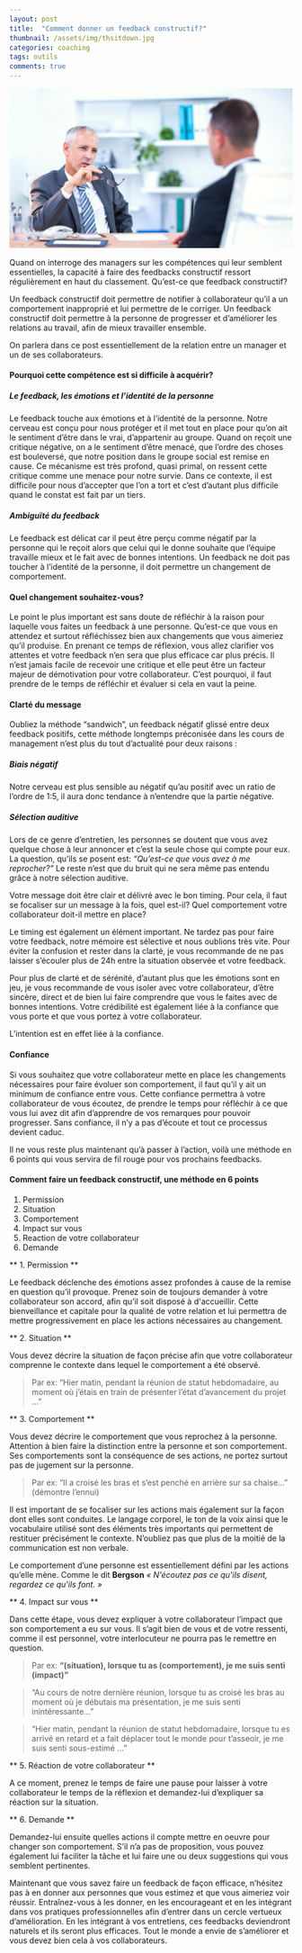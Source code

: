 ```yaml
---
layout: post
title:  "Comment donner un feedback constructif?"
thumbnail: /assets/img/thsitdown.jpg
categories: coaching
tags: outils
comments: true
---
```

![Convsersation](/assets/img/cconversation.jpg)

Quand on interroge des managers sur les compétences qui leur semblent essentielles, la capacité à faire des feedbacks constructif ressort régulièrement en haut du classement. Qu’est-ce que feedback constructif?

Un feedback constructif doit permettre de notifier à collaborateur qu’il a un comportement inapproprié et lui permettre de le corriger. Un feedback constructif doit permettre à la personne de progresser et d’améliorer les relations au travail, afin de mieux travailler ensemble.

On parlera dans ce post essentiellement de la relation entre un manager et un de ses collaborateurs.

#### Pourquoi cette compétence est si difficile à acquérir?

##### Le feedback, les émotions et l’identité de la personne
Le feedback touche aux émotions et à l’identité de la personne.
Notre cerveau est conçu pour nous protéger et il met tout en place pour qu’on ait le sentiment d’être dans le vrai, d’appartenir au groupe. Quand on reçoit une critique négative, on a le sentiment d’être menacé, que l’ordre des choses est bouleversé, que notre position dans le groupe social est remise en cause. Ce mécanisme est très profond, quasi primal, on ressent cette critique comme une menace pour notre survie. Dans ce contexte, il est difficile pour nous d’accepter que l’on a tort et c’est d’autant plus difficile quand le constat est fait par un tiers.

##### Ambiguïté du feedback
Le feedback est délicat car il peut être perçu comme négatif par la personne qui le reçoit alors que celui qui le donne souhaite que l’équipe travaille mieux et le fait avec de bonnes intentions.
Un feedback ne doit pas toucher à l’identité de la personne, il doit permettre un changement de comportement.

#### Quel changement souhaitez-vous?
Le point le plus important est sans doute de réfléchir à la raison pour laquelle vous faites un feedback à une personne. Qu’est-ce que vous en attendez et surtout réfléchissez bien aux changements que vous aimeriez qu’il produise. En prenant ce temps de réflexion, vous allez clarifier vos attentes et votre feedback n’en sera que plus efficace car plus précis. Il n’est jamais facile de recevoir une critique et elle peut être un facteur majeur de démotivation pour votre collaborateur. C’est pourquoi, il faut prendre de le temps de réfléchir et évaluer si cela en vaut la peine.

#### Clarté du message

Oubliez la méthode “sandwich”, un feedback négatif glissé entre deux feedback positifs, cette méthode longtemps préconisée dans les cours de management n’est plus du tout d’actualité pour deux raisons :

##### Biais négatif

Notre cerveau est plus sensible au négatif qu’au positif avec un ratio de l’ordre de 1:5, il aura donc tendance à n’entendre que la partie négative.

#####  Sélection auditive

Lors de ce genre d’entretien, les personnes se doutent que vous avez quelque chose à leur annoncer et c’est la seule chose qui compte pour eux. La question, qu’ils se posent est: *“Qu’est-ce que vous avez à me reprocher?”*
Le reste n’est que du bruit qui ne sera même pas entendu grâce à notre sélection auditive.

Votre message doit être clair et délivré avec le bon timing.
Pour cela, il faut se focaliser sur un message à la fois, quel est-il? Quel comportement votre collaborateur doit-il mettre en place?

Le timing est également un élément important. Ne tardez pas pour faire votre feedback, notre mémoire est sélective et nous oublions très vite. Pour éviter la confusion et rester dans la clarté, je vous recommande de ne pas laisser s’écouler plus de 24h entre la situation observée et votre feedback.

Pour plus de clarté et de sérénité, d’autant plus que les émotions sont en jeu, je vous recommande de vous isoler avec votre collaborateur, d’être sincère, direct et de bien lui faire comprendre que vous le faites avec de bonnes intentions. Votre crédibilité est également liée à la confiance que vous porte et que vous portez à votre collaborateur.

L’intention est en effet liée à la confiance. 

#### Confiance
Si vous souhaitez que votre collaborateur mette en place les changements nécessaires pour faire évoluer son comportement, il faut qu’il y ait un minimum de confiance entre vous.
Cette confiance permettra à votre collaborateur de vous écoutez, de prendre le temps pour réfléchir à ce que vous lui avez dit afin d’apprendre de vos remarques pour pouvoir progresser.
Sans confiance, il n’y a pas d’écoute et tout ce processus devient caduc.


Il ne vous reste plus maintenant qu’à passer à l’action, voilà une méthode en 6 points qui vous servira de fil rouge pour vos prochains feedbacks.


#### Comment faire un feedback constructif, une méthode en 6 points

1. Permission
2. Situation
3. Comportement
4. Impact sur vous
5. Reaction de votre collaborateur
6. Demande

** 1. Permission **

Le feedback déclenche des émotions assez profondes à cause de la remise en question qu’il provoque. Prenez soin de toujours demander à votre collaborateur son accord, afin qu’il soit disposé à d'accueillir. Cette bienveillance et capitale pour la qualité de votre relation et lui permettra de mettre progressivement en place les actions nécessaires au changement. 

** 2. Situation **

Vous devez décrire la situation de façon précise afin que votre collaborateur comprenne le contexte dans lequel le comportement a été observé.

> Par ex: “Hier matin, pendant la réunion de statut hebdomadaire, au moment où j’étais en train de présenter l’état d’avancement du projet  …”

** 3. Comportement **

Vous devez décrire le comportement que vous reprochez à la personne. Attention à bien faire la distinction entre la personne et son comportement. Ses comportements sont la conséquence de ses actions, ne portez surtout pas de jugement sur la personne.

> Par ex: “Il a croisé les bras et s’est penché en arrière sur sa chaise...” (démontre l’ennui)

Il est important de se focaliser sur les actions mais également sur la façon dont elles sont conduites. Le langage corporel, le ton de la voix ainsi que le vocabulaire utilisé sont des éléments très importants qui permettent de restituer précisément le contexte. N’oubliez pas que plus de la moitié de la communication est non verbale.

Le comportement d’une personne est essentiellement défini par les actions qu’elle mène.
Comme le dit **Bergson** *« N'écoutez pas ce qu'ils disent, regardez ce qu'ils font. »*

** 4. Impact sur vous **

Dans cette étape, vous devez expliquer à votre collaborateur l’impact que son comportement a eu sur vous. Il s’agit bien de vous et de votre ressenti, comme il est personnel, votre interlocuteur ne pourra pas le remettre en question.

> Par ex: **“(situation), lorsque tu as (comportement), je me suis senti (impact)”**

> “Au cours de notre dernière réunion, lorsque tu as croisé les bras au moment où je débutais ma présentation, je me suis senti inintéressante…”

> “Hier matin, pendant la réunion de statut hebdomadaire, lorsque tu es arrivé en retard et a fait déplacer tout le monde pour t’asseoir, je me suis senti sous-estimé …”

** 5. Réaction de votre collaborateur **

A ce moment, prenez le temps de faire une pause pour laisser à votre collaborateur le temps de la réflexion et demandez-lui d’expliquer sa réaction sur la situation.

** 6. Demande **

Demandez-lui ensuite quelles actions il compte mettre en oeuvre pour changer son comportement. S’il n’a pas de proposition, vous pouvez également lui faciliter la tâche et lui faire une ou deux suggestions qui vous semblent pertinentes.


Maintenant que vous savez faire un feedback de façon efficace, n’hésitez pas à en donner aux personnes que vous estimez et que vous aimeriez voir réussir. Entraînez-vous à les donner, en les encourageant et en les intégrant dans vos pratiques professionnelles afin d’entrer dans un cercle vertueux d’amélioration. En les intégrant à vos entretiens, ces feedbacks deviendront naturels et ils seront plus efficaces.
Tout le monde a envie de s’améliorer et vous devez bien cela à vos collaborateurs.
